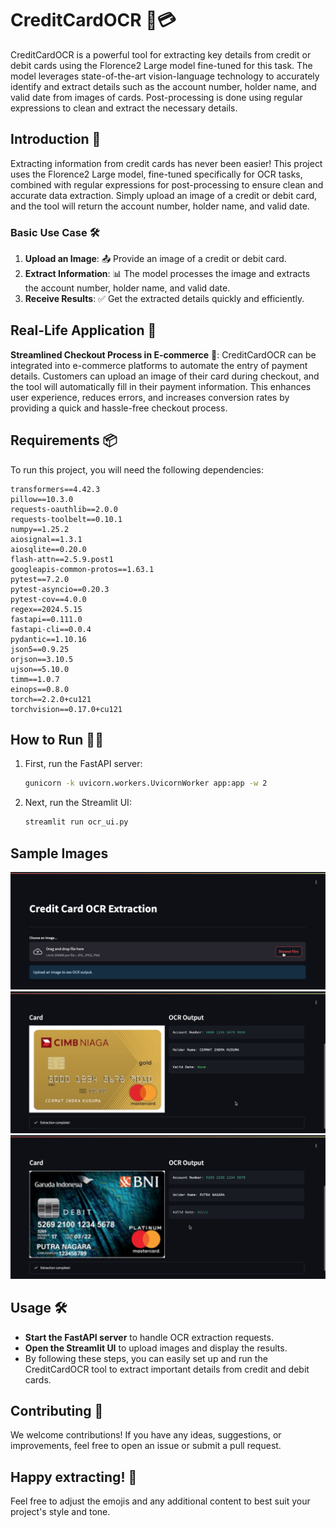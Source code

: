 # CreditCardOCR 📇💳

CreditCardOCR is a powerful tool for extracting key details from credit or debit cards using the Florence2 Large model fine-tuned for this task. The model leverages state-of-the-art vision-language technology to accurately identify and extract details such as the account number, holder name, and valid date from images of cards. Post-processing is done using regular expressions to clean and extract the necessary details.

## Introduction 🚀

Extracting information from credit cards has never been easier! This project uses the Florence2 Large model, fine-tuned specifically for OCR tasks, combined with regular expressions for post-processing to ensure clean and accurate data extraction. Simply upload an image of a credit or debit card, and the tool will return the account number, holder name, and valid date.

### Basic Use Case 🛠️

1. **Upload an Image**: 📤 Provide an image of a credit or debit card.
2. **Extract Information**: 📊 The model processes the image and extracts the account number, holder name, and valid date.
3. **Receive Results**: ✅ Get the extracted details quickly and efficiently.

## Real-Life Application 🌟

**Streamlined Checkout Process in E-commerce** 🛒:
CreditCardOCR can be integrated into e-commerce platforms to automate the entry of payment details. Customers can upload an image of their card during checkout, and the tool will automatically fill in their payment information. This enhances user experience, reduces errors, and increases conversion rates by providing a quick and hassle-free checkout process.

## Requirements 📦

To run this project, you will need the following dependencies:

```plaintext
transformers==4.42.3
pillow==10.3.0
requests-oauthlib==2.0.0
requests-toolbelt==0.10.1
numpy==1.25.2
aiosignal==1.3.1
aiosqlite==0.20.0
flash-attn==2.5.9.post1
googleapis-common-protos==1.63.1
pytest==7.2.0
pytest-asyncio==0.20.3
pytest-cov==4.0.0
regex==2024.5.15
fastapi==0.111.0
fastapi-cli==0.0.4
pydantic==1.10.16
json5==0.9.25
orjson==3.10.5
ujson==5.10.0
timm==1.0.7
einops==0.8.0
torch==2.2.0+cu121
torchvision==0.17.0+cu121
```

## How to Run 🏃‍♂️

1. First, run the FastAPI server:
   ```sh
   gunicorn -k uvicorn.workers.UvicornWorker app:app -w 2
   ```
2. Next, run the Streamlit UI:
   ```sh
   streamlit run ocr_ui.py
   ```

## Sample Images

![Initial UI Page](images/Initial_page.png)
![Test 1](images/Test1.png)
![Test 2](images/Test2.png)

## Usage 🛠️
- **Start the FastAPI server** to handle OCR extraction requests.
- **Open the Streamlit UI** to upload images and display the results.
- By following these steps, you can easily set up and run the CreditCardOCR tool to extract important details from credit and debit cards.

## Contributing 🤝
We welcome contributions! If you have any ideas, suggestions, or improvements, feel free to open an issue or submit a pull request.

## Happy extracting! 🥳

Feel free to adjust the emojis and any additional content to best suit your project's style and tone.
